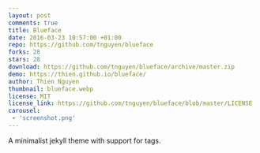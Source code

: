 ```yaml
---
layout: post
comments: true
title: Blueface
date: 2016-03-23 10:57:00 +01:00
repo: https://github.com/tnguyen/blueface
forks: 28
stars: 28
download: https://github.com/tnguyen/blueface/archive/master.zip
demo: https://thien.github.io/blueface/
author: Thien Nguyen
thumbnail: blueface.webp
license: MIT
license_link: https://github.com/tnguyen/blueface/blob/master/LICENSE
carousel:
 - 'screenshot.png'
---
```


A minimalist jekyll theme with support for tags.
